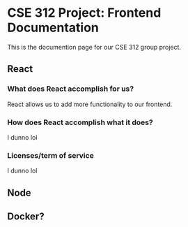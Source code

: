 # CSE 312 Project: Frontend Documentation
This is the documention page for our CSE 312 group project.
## React

### What does React accomplish for us?
React allows us to add more functionality to our frontend.
### How does React accomplish what it does?
I dunno lol
### Licenses/term of service
I dunno lol

## Node


## Docker?
